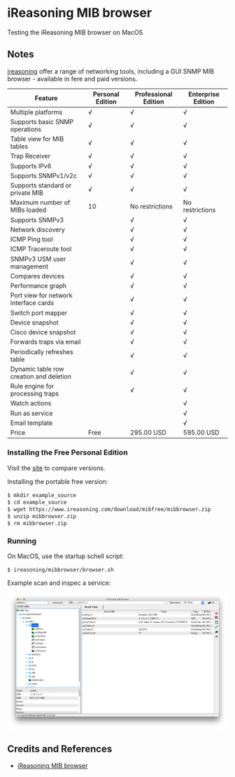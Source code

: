 # iReasoning MIB browser

Testing the iReasoning MIB browser on MacOS

## Notes

[ireasoning](https://www.ireasoning.com/) offer a range of networking tools, including a GUI
SNMP MIB browser - available in fere and paid versions.

| Feature                                 | Personal Edition | Professional Edition | Enterprise Edition |
|-----------------------------------------|------------------|----------------------|--------------------|
| Multiple platforms                      | √                | √                    | √                  |
| Supports basic SNMP operations          | √                | √                    | √                  |
| Table view for MIB tables               | √                | √                    | √                  |
| Trap Receiver                           | √                | √                    | √                  |
| Supports IPv6                           | √                | √                    | √                  |
| Supports SNMPv1/v2c                     | √                | √                    | √                  |
| Supports standard or private MIB        | √                | √                    | √                  |
| Maximum number of MIBs loaded           | 10               | No restrictions      | No restrictions    |
| Supports SNMPv3                         |                  | √                    | √                  |
| Network discovery                       |                  | √                    | √                  |
| ICMP Ping tool                          |                  | √                    | √                  |
| ICMP Traceroute tool                    |                  | √                    | √                  |
| SNMPv3 USM user management              |                  | √                    | √                  |
| Compares devices                        |                  | √                    | √                  |
| Performance graph                       |                  | √                    | √                  |
| Port view for network interface cards   |                  | √                    | √                  |
| Switch port mapper                      |                  | √                    | √                  |
| Device snapshot                         |                  | √                    | √                  |
| Cisco device snapshot                   |                  | √                    | √                  |
| Forwards traps via email                |                  | √                    | √                  |
| Periodically refreshes table            |                  | √                    | √                  |
| Dynamic table row creation and deletion |                  | √                    | √                  |
| Rule engine for processing traps        |                  | √                    | √                  |
| Watch actions                           |                  |                      | √                  |
| Run as service                          |                  |                      | √                  |
| Email template                          |                  |                      | √                  |
| Price                                   | Free             | 295.00 USD           | 595.00 USD         |


### Installing the Free Personal Edition

Visit the [site](https://www.ireasoning.com/mibbrowser.shtml) to compare versions.

Installing the portable free version:

    $ mkdir example_source
    $ cd example_source
    $ wget https://www.ireasoning.com/download/mibfree/mibbrowser.zip
    $ unzip mibbrowser.zip
    $ rm mibbrowser.zip

### Running

On MacOS, use the startup schell script:

    $ ireasoning/mibbrowser/browser.sh

Example scan and inspec a service:

![example.png](./assets/example.png?raw=true)

## Credits and References

* [iReasoning MIB browser](https://www.ireasoning.com/mibbrowser.shtml)
